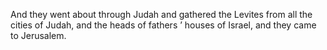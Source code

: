 And they went about through Judah and gathered the Levites from all the cities of Judah, and the heads of fathers ’ houses of Israel, and they came to Jerusalem.
